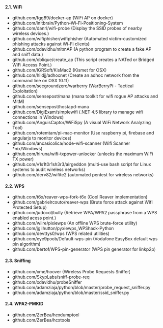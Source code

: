 #### 2.1. WiFi
- github.com/fgg89/docker-ap (WiFi AP on docker)
- github.com/initbrain/Python-Wi-Fi-Positioning-System
- github.com/danrl/wifi-probe (Display the SSID probes of nearby wireless devices.)
- github.com/wifiphisher/wifiphisher (Automated victim-customized phishing attacks against Wi-Fi clients)
- github.com/xdavidhu/mitmAP (A python program to create a fake AP and sniff data.)
- github.com/oblique/create_ap (This script creates a NATed or Bridged WiFi Access Point.)
- github.com/IGRSoft/KisMac2 (Kismet for OSX)
- github.com/hildjj/adhocnet (Create an adhoc network from the command line on OSX 10.11)
- github.com/secgroundzero/warberry (WarBerryPi - Tactical Exploitation)
- github.com/sensepost/mana (mana toolkit for wifi rogue AP attacks and MitM)
- github.com/sensepost/hostapd-mana
- github.com/DigiExam/simplewifi (.NET 4.5 library to manage wifi connections in Windows)
- github.com/AnguisCaptor/WiFiSpy (A visual WiFi Network Analyzing Tool)
- github.com/rotemtam/pi-mac-monitor (Use raspberry pi, firebase and angularjs to monitor devices)
- github.com/ancasicolica/node-wifi-scanner (Wifi Scanner *nix/Windows)
- github.com/hiruna/wifi-txpower-unlocker (unlocks the maximum WiFi TX power)
- github.com/v1s1t0r1sh3r3/airgeddon (multi-use bash script for Linux systems to audit wireless networks)
- github.com/derv82/wifite2 (automated pentest for wireless networks)


#### 2.2. WPS
- github.com/t6x/reaver-wps-fork-t6x (Cool Reaver implementation)
- github.com/gabrielrcouto/reaver-wps (Brute force attack against Wifi Protected Setup)
- github.com/judocol/bully (Retrieve WPA/WPA2 passphrase from a WPS enabled acess point.)
- github.com/wiire/pixiewps (An offline WPS brute-force utility)
- github.com/jgilhutton/pyxiewps_WPShack-Python
- github.com/devttys0/wps (WPS related utilities)
- github.com/eye9poob/Default-wps-pin (Vodafone EasyBox default wps pin algorithm)
- github.com/bertof/WPS-pin-generator (WPS pin generator for linkp2p)


#### 2.3. Sniffing
- github.com/xme/hoover (Wireless Probe Requests Sniffer)
- github.com/SkypLabs/sniff-probe-req
- github.com/xdavidhu/probeSniffer
- github.com/adamziaja/python/blob/master/probe_request_sniffer.py
- github.com/adamziaja/python/blob/master/ssid_sniffer.py


#### 2.4. WPA2-PMKID
- github.com/ZerBea/hcxdumptool
- github.com/ZerBea/hcxtools
